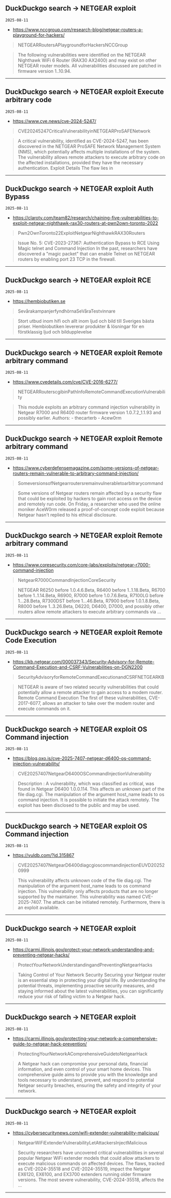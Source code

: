 ## DuckDuckgo search -> NETGEAR exploit
`2025-08-11`

* https://www.nccgroup.com/research-blog/netgear-routers-a-playground-for-hackers/

<blockquote>
 NETGEARRoutersAPlaygroundforHackersNCCGroup
</blockquote>
<blockquote>
The following vulnerabilities were identified on the NETGEAR Nighthawk WiFi 6 Router (RAX30 AX2400) and may exist on other NETGEAR router models. All vulnerabilities discussed are patched in firmware version 1..10.94.
</blockquote>

---

## DuckDuckgo search -> NETGEAR exploit Execute arbitrary code
`2025-08-11`

* https://www.cve.news/cve-2024-5247/

<blockquote>
 CVE20245247CriticalVulnerabilityinNETGEARProSAFENetwork
</blockquote>
<blockquote>
A critical vulnerability, identified as CVE-2024-5247, has been discovered in the NETGEAR ProSAFE Network Management System (NMS), which potentially affects multiple installations of the system. The vulnerability allows remote attackers to execute arbitrary code on the affected installations, provided they have the necessary authentication. Exploit Details The flaw lies in
</blockquote>

---

## DuckDuckgo search -> NETGEAR exploit Auth Bypass
`2025-08-11`

* https://claroty.com/team82/research/chaining-five-vulnerabilities-to-exploit-netgear-nighthawk-rax30-routers-at-pwn2own-toronto-2022

<blockquote>
 Pwn2OwnToronto22ExploitNetgearNighthawkRAX30Routers
</blockquote>
<blockquote>
Issue No. 5: CVE-2023-27367: Authentication Bypass to RCE Using Magic telnet and Command Injection In the past, researchers have discovered a &quot;magic packet&quot; that can enable Telnet on NETGEAR routers by enabling port 23 TCP in the firewall.
</blockquote>

---

## DuckDuckgo search -> NETGEAR exploit RCE
`2025-08-11`

* https://hembiobutiken.se

<blockquote>
 SevårakampanjerfyndhörnaSeVåraTestvinnare
</blockquote>
<blockquote>
Stort utbud inom hifi och allt inom ljud och bild till Sveriges bästa priser. Hembiobutiken levererar produkter &amp; lösningar för en förstklassig ljud och bildupplevelse
</blockquote>

---

## DuckDuckgo search -> NETGEAR exploit Remote arbitrary command
`2025-08-11`

* https://www.cvedetails.com/cve/CVE-2016-6277/

<blockquote>
 NETGEARRouterscgibinPathInfoRemoteCommandExecutionVulnerability
</blockquote>
<blockquote>
This module exploits an arbitrary command injection vulnerability in Netgear R7000 and R6400 router firmware version 1.0.7.2_1.1.93 and possibly earlier. Authors: - thecarterb - Acew0rm
</blockquote>

---

## DuckDuckgo search -> NETGEAR exploit Remote arbitrary command
`2025-08-11`

* https://www.cyberdefensemagazine.com/some-versions-of-netgear-routers-remain-vulnerable-to-arbitrary-command-injection/

<blockquote>
 SomeversionsofNetgearroutersremainvulnerabletoarbitrarycommand
</blockquote>
<blockquote>
Some versions of Netgear routers remain affected by a security flaw that could be exploited by hackers to gain root access on the device and remotely run code. On Friday, a researcher who used the online moniker AceW0rm released a proof-of-concept code exploit because Netgear hasn't replied to his ethical disclosure.
</blockquote>

---

## DuckDuckgo search -> NETGEAR exploit Remote arbitrary command
`2025-08-11`

* https://www.coresecurity.com/core-labs/exploits/netgear-r7000-command-injection

<blockquote>
 NetgearR7000CommandInjectionCoreSecurity
</blockquote>
<blockquote>
NETGEAR R6250 before 1.0.4.6.Beta, R6400 before 1..1.18.Beta, R6700 before 1..1.14.Beta, R6900, R7000 before 1.0.7.6.Beta, R7100LG before 1...28.Beta, R7300DST before 1...46.Beta, R7900 before 1.0.1.8.Beta, R8000 before 1..3.26.Beta, D6220, D6400, D7000, and possibly other routers allow remote attackers to execute arbitrary commands via ...
</blockquote>

---

## DuckDuckgo search -> NETGEAR exploit Remote Code Execution
`2025-08-11`

* https://kb.netgear.com/000037343/Security-Advisory-for-Remote-Command-Execution-and-CSRF-Vulnerabilities-on-DGN2200

<blockquote>
 SecurityAdvisoryforRemoteCommandExecutionandCSRFNETGEARKB
</blockquote>
<blockquote>
NETGEAR is aware of two related security vulnerabilities that could potentially allow a remote attacker to gain access to a modem router. Remote Command Execution The first of these vulnerabilities, CVE-2017-6077, allows an attacker to take over the modem router and execute commands on it.
</blockquote>

---

## DuckDuckgo search -> NETGEAR exploit OS Command injection
`2025-08-11`

* https://blog.oxo.is/cve-2025-7407-netgear-d6400-os-command-injection-vulnerability/

<blockquote>
 CVE20257407NetgearD6400OSCommandInjectionVulnerability
</blockquote>
<blockquote>
Description : A vulnerability, which was classified as critical, was found in Netgear D6400 1.0.0.114. This affects an unknown part of the file diag.cgi. The manipulation of the argument host_name leads to os command injection. It is possible to initiate the attack remotely. The exploit has been disclosed to the public and may be used.
</blockquote>

---

## DuckDuckgo search -> NETGEAR exploit OS Command injection
`2025-08-11`

* https://vuldb.com/?id.315867

<blockquote>
 CVE20257407NetgearD6400diagcgioscommandinjectionEUVD202520999
</blockquote>
<blockquote>
This vulnerability affects unknown code of the file diag.cgi. The manipulation of the argument host_name leads to os command injection. This vulnerability only affects products that are no longer supported by the maintainer. This vulnerability was named CVE-2025-7407. The attack can be initiated remotely. Furthermore, there is an exploit available.
</blockquote>

---

## DuckDuckgo search -> NETGEAR exploit
`2025-08-11`

* https://carmi.illinois.gov/protect-your-network-understanding-and-preventing-netgear-hacks/

<blockquote>
 ProtectYourNetworkUnderstandingandPreventingNetgearHacks
</blockquote>
<blockquote>
Taking Control of Your Network Security Securing your Netgear router is an essential step in protecting your digital life. By understanding the potential threats, implementing proactive security measures, and staying informed about the latest vulnerabilities, you can significantly reduce your risk of falling victim to a Netgear hack.
</blockquote>

---

## DuckDuckgo search -> NETGEAR exploit
`2025-08-11`

* https://carmi.illinois.gov/protecting-your-network-a-comprehensive-guide-to-netgear-hack-prevention/

<blockquote>
 ProtectingYourNetworkAComprehensiveGuidetoNetgearHack
</blockquote>
<blockquote>
A Netgear hack can compromise your personal data, financial information, and even control of your smart home devices. This comprehensive guide aims to provide you with the knowledge and tools necessary to understand, prevent, and respond to potential Netgear security breaches, ensuring the safety and integrity of your network.
</blockquote>

---

## DuckDuckgo search -> NETGEAR exploit
`2025-08-11`

* https://cybersecuritynews.com/wifi-extender-vulnerability-malicious/

<blockquote>
 NetgearWiFiExtenderVulnerabilityLetAttackersInjectMalicious
</blockquote>
<blockquote>
Security researchers have uncovered critical vulnerabilities in several popular Netgear WiFi extender models that could allow attackers to execute malicious commands on affected devices. The flaws, tracked as CVE-2024-35518 and CVE-2024-35519, impact the Netgear EX6120, EX6100, and EX3700 extenders running older firmware versions. The most severe vulnerability, CVE-2024-35518, affects the ...
</blockquote>

---

